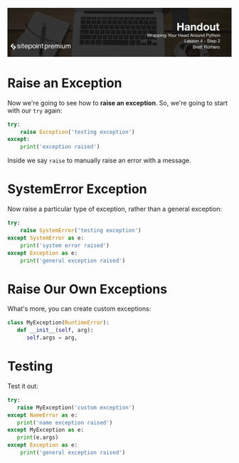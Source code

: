 ![](headings/4.2.png)

# Raise an Exception

Now we're going to see how to **raise an exception**. So, we're going to start with our `try` again:

```py
try:
    raise Exception('testing exception')
except:
    print('exception raised')
```

Inside we say `raise` to manually raise an error with a message.

# SystemError Exception

Now raise a particular type of exception, rather than a general exception:

```py
try:
    raise SystemError('testing exception')
except SystemError as e:
    print('system error raised')
except Exception as e:
    print('general exception raised')
```

# Raise Our Own Exceptions

What's more, you can create custom exceptions:

```py
class MyException(RuntimeError):
   def __init__(self, arg):
      self.args = arg,
```

# Testing

Test it out:

```py
try:
   raise MyException('custom exception')
except NameError as e:
   print('name exception raised')
except MyException as e:
   print(e.args)
except Exception as e:
    print('general exception raised')
```